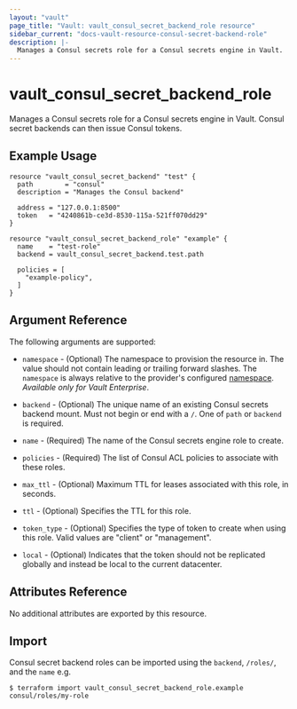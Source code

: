 ```yaml
---
layout: "vault"
page_title: "Vault: vault_consul_secret_backend_role resource"
sidebar_current: "docs-vault-resource-consul-secret-backend-role"
description: |-
  Manages a Consul secrets role for a Consul secrets engine in Vault.
---
```


# vault\_consul\_secret\_backend\_role

Manages a Consul secrets role for a Consul secrets engine in Vault. Consul secret backends can then issue Consul tokens.

## Example Usage

```hcl
resource "vault_consul_secret_backend" "test" {
  path        = "consul"
  description = "Manages the Consul backend"

  address = "127.0.0.1:8500"
  token   = "4240861b-ce3d-8530-115a-521ff070dd29"
}

resource "vault_consul_secret_backend_role" "example" {
  name    = "test-role"
  backend = vault_consul_secret_backend.test.path

  policies = [
    "example-policy",
  ]
}
```

## Argument Reference

The following arguments are supported:

* `namespace` - (Optional) The namespace to provision the resource in.
  The value should not contain leading or trailing forward slashes.
  The `namespace` is always relative to the provider's configured [namespace](../index.html#namespace).
   *Available only for Vault Enterprise*.

* `backend` - (Optional) The unique name of an existing Consul secrets backend mount. Must not begin or end with a `/`. One of `path` or `backend` is required.

* `name` - (Required) The name of the Consul secrets engine role to create.

* `policies` - (Required) The list of Consul ACL policies to associate with these roles.

* `max_ttl` - (Optional) Maximum TTL for leases associated with this role, in seconds.

* `ttl` - (Optional) Specifies the TTL for this role.

* `token_type` - (Optional) Specifies the type of token to create when using this role. Valid values are "client" or "management".

* `local` - (Optional) Indicates that the token should not be replicated globally and instead be local to the current datacenter.

## Attributes Reference

No additional attributes are exported by this resource.

## Import

Consul secret backend roles can be imported using the `backend`, `/roles/`, and the `name` e.g.

```
$ terraform import vault_consul_secret_backend_role.example consul/roles/my-role
```
